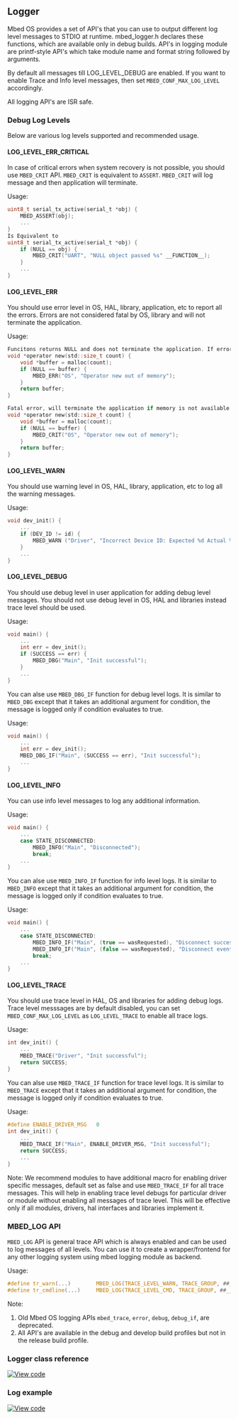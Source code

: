 ## Logger

Mbed OS provides a set of API's that you can use to output different log level messages to STDIO at runtime. mbed_logger.h declares these functions, which are available only in debug builds.
API's in logging module are printf-style API's which take module name and format string followed by arguments.

By default all messages till LOG_LEVEL_DEBUG are enabled. If you want to enable Trace and Info level messages, then set `MBED_CONF_MAX_LOG_LEVEL` accordingly.

All logging API's are ISR safe.

### Debug Log Levels
Below are various log levels supported and recommended usage.

#### LOG_LEVEL_ERR_CRITICAL
In case of critical errors when system recovery is not possible, you should use `MBED_CRIT` API. `MBED_CRIT` is equivalent to `ASSERT`.
`MBED_CRIT` will log message and then application will terminate.

Usage:
```C
uint8_t serial_tx_active(serial_t *obj) {
    MBED_ASSERT(obj);
    ...
}
Is Equivalent to 
uint8_t serial_tx_active(serial_t *obj) {
    if (NULL == obj) {
        MBED_CRIT("UART", "NULL object passed %s" __FUNCTION__);
    }
    ...
}
```

#### LOG_LEVEL_ERR
You should use error level in OS, HAL, library, application, etc to report all the errors. Errors are not considered fatal by OS, library and will not terminate the application.

Usage:
```C
Funcitons returns NULL and does not terminate the application. If error is categorized as fatal, use `MBED_CRIT` instead.
void *operator new(std::size_t count) {
    void *buffer = malloc(count);
    if (NULL == buffer) {
        MBED_ERR("OS", "Operator new out of memory");
    }
    return buffer;
}

Fatal error, will terminate the application if memory is not available.
void *operator new(std::size_t count) {
    void *buffer = malloc(count);
    if (NULL == buffer) {
        MBED_CRIT("OS", "Operator new out of memory");
    }
    return buffer;
}
```

#### LOG_LEVEL_WARN
You should use warning level in OS, HAL, library, application, etc to log all the warning messages.

Usage:
```C
void dev_init() {
    ...
    if (DEV_ID != id) {
        MBED_WARN ("Driver", "Incorrect Device ID: Expected %d Actual %d", DEV_ID, id);
    }
    ...
}
```

#### LOG_LEVEL_DEBUG
You should use debug level in user application for adding debug level messages. You should not use debug level in OS, HAL and libraries instead trace level should be used. 

Usage:
```C
void main() {
    ...
    int err = dev_init();
    if (SUCCESS == err) {
        MBED_DBG("Main", "Init successful");
    }
    ...
}
```
You can alse use `MBED_DBG_IF` function for debug level logs. It is similar to `MBED_DBG` except that it takes an additional argument for condition, the message is logged only if condition evaluates to true.

Usage:
```C
void main() {
    ...
    int err = dev_init();
    MBED_DBG_IF("Main", (SUCCESS == err), "Init successful");
    ...
}
```

#### LOG_LEVEL_INFO
You can use info level messages to log any additional information. 

Usage:
```C
void main() {
    ...
    case STATE_DISCONNECTED:
        MBED_INFO("Main", "Disconnected");
        break;
    ...
}
```
You can alse use `MBED_INFO_IF` function for info level logs. It is similar to `MBED_INFO` except that it takes an additional argument for condition, the message is logged only if condition evaluates to true.

Usage:
```C
void main() {
    ...
    case STATE_DISCONNECTED:
        MBED_INFO_IF("Main", (true == wasRequested), "Disconnect successful");
        MBED_INFO_IF("Main", (false == wasRequested), "Disconnect event occurred");
        break;
    ...
}
```

#### LOG_LEVEL_TRACE
You should use trace level in HAL, OS and libraries for adding debug logs. Trace level messsages are by default disabled, you can set `MBED_CONF_MAX_LOG_LEVEL` as `LOG_LEVEL_TRACE` to enable all trace logs.

Usage:
```C
int dev_init() {
    ...
    MBED_TRACE("Driver", "Init successful");
    return SUCCESS;
}
```
You can alse use `MBED_TRACE_IF` function for trace level logs. It is similar to `MBED_TRACE` except that it takes an additional argument for condition, the message is logged only if condition evaluates to true.

Usage:
```C
#define ENABLE_DRIVER_MSG   0
int dev_init() {
    ...
    MBED_TRACE_IF("Main", ENABLE_DRIVER_MSG, "Init successful");
    return SUCCESS;
    ...
}
```
Note: We recommend modules to have additional macro for enabling driver specific messages, default set as false and use `MBED_TRACE_IF` for all trace messages. This will help in enabling trace level debugs for particular driver or module without enabling all messages of trace level. This will be effective only if all modules, drivers, hal interfaces and libraries implement it.

### MBED_LOG API
`MBED_LOG` API is general trace API which is always enabled and can be used to log messages of all levels. You can use it to create a wrapper/frontend for any other logging system using mbed logging module as backend.

Usage:
```C
#define tr_warn(...)        MBED_LOG(TRACE_LEVEL_WARN, TRACE_GROUP, ##__VA_ARGS__)
#define tr_cmdline(...)     MBED_LOG(TRACE_LEVEL_CMD, TRACE_GROUP, ##__VA_ARGS__)
```

Note: 
1. Old Mbed OS logging APIs `mbed_trace`, `error`, `debug`, `debug_if`, are deprecated.
2. All API's are available in the debug and develop build profiles but not in the release build profile.

### Logger class reference

[![View code](https://www.mbed.com/embed/?type=library)](http://os-doc-builder.test.mbed.com/docs/development/mbed-os-api-doxy/<TODO>)

### Log example

[![View code](https://www.mbed.com/embed/?url=https://os.mbed.com/teams/mbed_example/code/logging/)](https://os.mbed.com/teams/mbed_example/code/logging/file/10b2ce72c7ac/main.cpp/)
